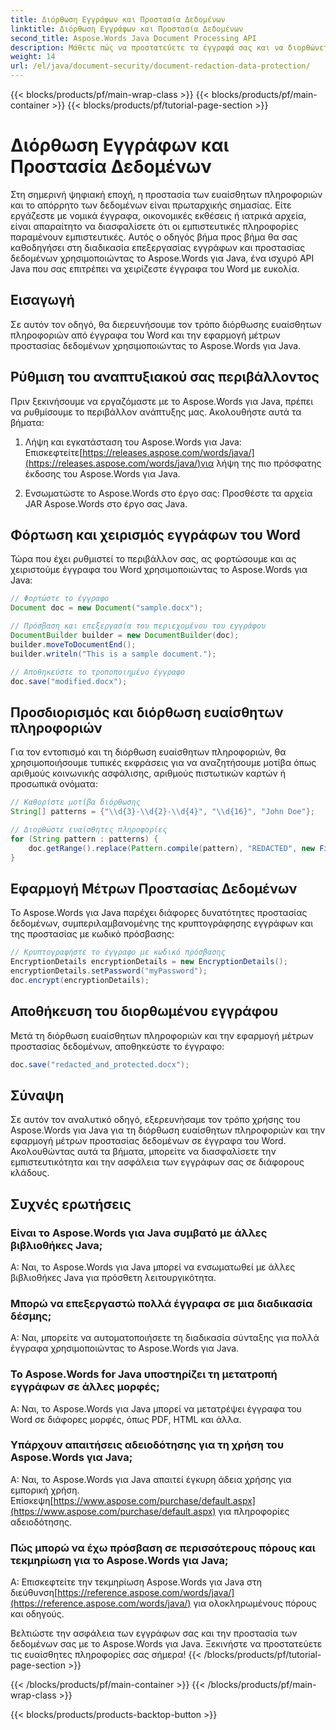 ```yaml
---
title: Διόρθωση Εγγράφων και Προστασία Δεδομένων
linktitle: Διόρθωση Εγγράφων και Προστασία Δεδομένων
second_title: Aspose.Words Java Document Processing API
description: Μάθετε πώς να προστατεύετε τα έγγραφά σας και να διορθώνετε ευαίσθητα δεδομένα χρησιμοποιώντας το Aspose.Words για Java. Οδηγός βήμα προς βήμα με τον πηγαίο κώδικα.
weight: 14
url: /el/java/document-security/document-redaction-data-protection/
---
```


{{< blocks/products/pf/main-wrap-class >}}
{{< blocks/products/pf/main-container >}}
{{< blocks/products/pf/tutorial-page-section >}}

# Διόρθωση Εγγράφων και Προστασία Δεδομένων


Στη σημερινή ψηφιακή εποχή, η προστασία των ευαίσθητων πληροφοριών και το απόρρητο των δεδομένων είναι πρωταρχικής σημασίας. Είτε εργάζεστε με νομικά έγγραφα, οικονομικές εκθέσεις ή ιατρικά αρχεία, είναι απαραίτητο να διασφαλίσετε ότι οι εμπιστευτικές πληροφορίες παραμένουν εμπιστευτικές. Αυτός ο οδηγός βήμα προς βήμα θα σας καθοδηγήσει στη διαδικασία επεξεργασίας εγγράφων και προστασίας δεδομένων χρησιμοποιώντας το Aspose.Words για Java, ένα ισχυρό API Java που σας επιτρέπει να χειρίζεστε έγγραφα του Word με ευκολία.

## Εισαγωγή

Σε αυτόν τον οδηγό, θα διερευνήσουμε τον τρόπο διόρθωσης ευαίσθητων πληροφοριών από έγγραφα του Word και την εφαρμογή μέτρων προστασίας δεδομένων χρησιμοποιώντας το Aspose.Words για Java. 

## Ρύθμιση του αναπτυξιακού σας περιβάλλοντος

Πριν ξεκινήσουμε να εργαζόμαστε με το Aspose.Words για Java, πρέπει να ρυθμίσουμε το περιβάλλον ανάπτυξης μας. Ακολουθήστε αυτά τα βήματα:

1.  Λήψη και εγκατάσταση του Aspose.Words για Java: Επισκεφτείτε[https://releases.aspose.com/words/java/](https://releases.aspose.com/words/java/)για λήψη της πιο πρόσφατης έκδοσης του Aspose.Words για Java.

2. Ενσωματώστε το Aspose.Words στο έργο σας: Προσθέστε τα αρχεία JAR Aspose.Words στο έργο σας Java.

## Φόρτωση και χειρισμός εγγράφων του Word

Τώρα που έχει ρυθμιστεί το περιβάλλον σας, ας φορτώσουμε και ας χειριστούμε έγγραφα του Word χρησιμοποιώντας το Aspose.Words για Java:

```java
// Φορτώστε το έγγραφο
Document doc = new Document("sample.docx");

// Πρόσβαση και επεξεργασία του περιεχομένου του εγγράφου
DocumentBuilder builder = new DocumentBuilder(doc);
builder.moveToDocumentEnd();
builder.writeln("This is a sample document.");

// Αποθηκεύστε το τροποποιημένο έγγραφο
doc.save("modified.docx");
```

## Προσδιορισμός και διόρθωση ευαίσθητων πληροφοριών

Για τον εντοπισμό και τη διόρθωση ευαίσθητων πληροφοριών, θα χρησιμοποιήσουμε τυπικές εκφράσεις για να αναζητήσουμε μοτίβα όπως αριθμούς κοινωνικής ασφάλισης, αριθμούς πιστωτικών καρτών ή προσωπικά ονόματα:

```java
// Καθορίστε μοτίβα διόρθωσης
String[] patterns = {"\\d{3}-\\d{2}-\\d{4}", "\\d{16}", "John Doe"};

// Διορθώστε ευαίσθητες πληροφορίες
for (String pattern : patterns) {
    doc.getRange().replace(Pattern.compile(pattern), "REDACTED", new FindReplaceOptions());
}
```

## Εφαρμογή Μέτρων Προστασίας Δεδομένων

Το Aspose.Words για Java παρέχει διάφορες δυνατότητες προστασίας δεδομένων, συμπεριλαμβανομένης της κρυπτογράφησης εγγράφων και της προστασίας με κωδικό πρόσβασης:

```java
// Κρυπτογραφήστε το έγγραφο με κωδικό πρόσβασης
EncryptionDetails encryptionDetails = new EncryptionDetails();
encryptionDetails.setPassword("myPassword");
doc.encrypt(encryptionDetails);
```

## Αποθήκευση του διορθωμένου εγγράφου

Μετά τη διόρθωση ευαίσθητων πληροφοριών και την εφαρμογή μέτρων προστασίας δεδομένων, αποθηκεύστε το έγγραφο:

```java
doc.save("redacted_and_protected.docx");
```

## Σύναψη

Σε αυτόν τον αναλυτικό οδηγό, εξερευνήσαμε τον τρόπο χρήσης του Aspose.Words για Java για τη διόρθωση ευαίσθητων πληροφοριών και την εφαρμογή μέτρων προστασίας δεδομένων σε έγγραφα του Word. Ακολουθώντας αυτά τα βήματα, μπορείτε να διασφαλίσετε την εμπιστευτικότητα και την ασφάλεια των εγγράφων σας σε διάφορους κλάδους.

## Συχνές ερωτήσεις

### Είναι το Aspose.Words για Java συμβατό με άλλες βιβλιοθήκες Java;

Α: Ναι, το Aspose.Words για Java μπορεί να ενσωματωθεί με άλλες βιβλιοθήκες Java για πρόσθετη λειτουργικότητα.

### Μπορώ να επεξεργαστώ πολλά έγγραφα σε μια διαδικασία δέσμης;

Α: Ναι, μπορείτε να αυτοματοποιήσετε τη διαδικασία σύνταξης για πολλά έγγραφα χρησιμοποιώντας το Aspose.Words για Java.

### Το Aspose.Words for Java υποστηρίζει τη μετατροπή εγγράφων σε άλλες μορφές;

Α: Ναι, το Aspose.Words για Java μπορεί να μετατρέψει έγγραφα του Word σε διάφορες μορφές, όπως PDF, HTML και άλλα.

### Υπάρχουν απαιτήσεις αδειοδότησης για τη χρήση του Aspose.Words για Java;

 Α: Ναι, το Aspose.Words για Java απαιτεί έγκυρη άδεια χρήσης για εμπορική χρήση. Επίσκεψη[https://www.aspose.com/purchase/default.aspx](https://www.aspose.com/purchase/default.aspx) για πληροφορίες αδειοδότησης.

### Πώς μπορώ να έχω πρόσβαση σε περισσότερους πόρους και τεκμηρίωση για το Aspose.Words για Java;

Α: Επισκεφτείτε την τεκμηρίωση Aspose.Words για Java στη διεύθυνση[https://reference.aspose.com/words/java/](https://reference.aspose.com/words/java/) για ολοκληρωμένους πόρους και οδηγούς.

Βελτιώστε την ασφάλεια των εγγράφων σας και την προστασία των δεδομένων σας με το Aspose.Words για Java. Ξεκινήστε να προστατεύετε τις ευαίσθητες πληροφορίες σας σήμερα!
{{< /blocks/products/pf/tutorial-page-section >}}

{{< /blocks/products/pf/main-container >}}
{{< /blocks/products/pf/main-wrap-class >}}

{{< blocks/products/products-backtop-button >}}
